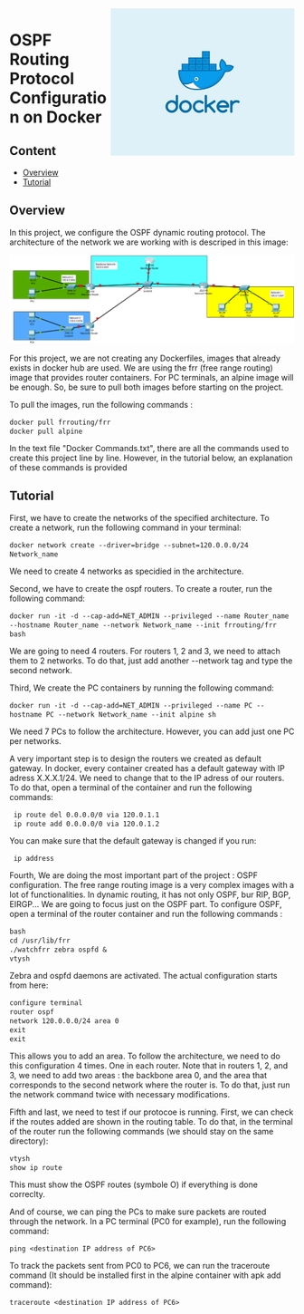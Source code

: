 <div class="logo"><img src="Docker.png" width="325px" align="right"></div>

# OSPF Routing Protocol Configuration on Docker

## Content

- [Overview](#Overview)
- [Tutorial](#Tutorial)

## Overview

<p>In this project, we configure the OSPF dynamic routing protocol. The architecture of the network we are working with is descriped in this image:</p>

<div class="architecture"><img src="Architecture.png"></div>

<p>For this project, we are not creating any Dockerfiles, images that already exists in docker hub are used. We are using the frr (free range routing) image that provides router containers. For PC terminals, an alpine image will be enough. So, be sure to pull both images before starting on the project.</p>

To pull the images, run the following commands :<br>

    docker pull frrouting/frr
    docker pull alpine


<p>In the text file "Docker Commands.txt", there are all the commands used to create this project line by line. However, in the tutorial below, an explanation of these commands is provided</p>

## Tutorial

First, we have to create the networks of the specified architecture. To create a network, run the following command in your terminal: <br>

    docker network create --driver=bridge --subnet=120.0.0.0/24 Network_name

We need to create 4 networks as specidied in the architecture.

Second, we have to create the ospf routers. To create a router, run the following command: <br>

    docker run -it -d --cap-add=NET_ADMIN --privileged --name Router_name --hostname Router_name --network Network_name --init frrouting/frr bash

We are going to need 4 routers. For routers 1, 2 and 3, we need to attach them to 2 networks. To do that, just add another --network tag and type the second network.

Third, We create the PC containers by running the following command: <br>

    docker run -it -d --cap-add=NET_ADMIN --privileged --name PC --hostname PC --network Network_name --init alpine sh

We need 7 PCs to follow the architecture. However, you can add just one PC per networks.

A very important step is to design the routers we created as default gateway. In docker, every container created has a default gateway with IP adress X.X.X.1/24. We need to change that to the IP adress of our routers. To do that, open a terminal of the container and run the following commands: <br>

     ip route del 0.0.0.0/0 via 120.0.1.1 
     ip route add 0.0.0.0/0 via 120.0.1.2

You can make sure that the default gateway is changed if you run: <br>

     ip address

Fourth, We are doing the most important part of the project : OSPF configuration. The free range routing image is a very complex images with a lot of functionalities. In dynamic routing, it has not only OSPF, bur RIP, BGP, EIRGP... We are going to focus just on the OSPF part. To configure OSPF, open a terminal of the router container and run the following commands : <br>

    bash
    cd /usr/lib/frr
    ./watchfrr zebra ospfd &
    vtysh
 
Zebra and ospfd daemons are activated. The actual configuration starts from here: <br>

    configure terminal
    router ospf
    network 120.0.0.0/24 area 0
    exit
    exit

This allows you to add an area. To follow the architecture, we need to do this configuration 4 times. One in each router. Note that in routers 1, 2, and 3, we need to add two areas : the backbone area 0, and the area that corresponds to the  second network where the router is. To do that, just run the network command twice with necessary modifications.

Fifth and last, we need to test if our protocoe is running. First, we can check if the routes added are shown in the routing table. To do that, in the terminal of the router run the following commands (we should stay on the same directory): <br>

    vtysh
    show ip route

This must show the OSPF routes (symbole O) if everything is done correclty.

And of course, we can ping the PCs to make sure packets are routed through the network. In a PC terminal (PC0 for example), run the following command: <br>

    ping <destination IP address of PC6>

To track the packets sent from PC0 to PC6, we can run the traceroute command (It should be installed first in the alpine container with apk add command): <br>

    traceroute <destination IP address of PC6>
